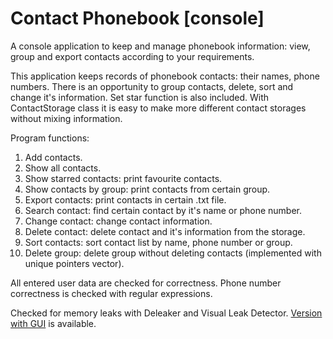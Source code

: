 # Contact Phonebook [console]
A console application to keep and manage phonebook information: view, group and export contacts according to your requirements.

This application keeps records of phonebook contacts: their names, phone numbers. There is an opportunity to group contacts, delete, sort and change it's information. Set star function is also included. With ContactStorage class it is easy to make more different contact storages without mixing information.

Program functions:

1. Add contacts.
2. Show all contacts.
3. Show starred contacts: print favourite contacts.
4. Show contacts by group: print contacts from certain group.
5. Export contacts: print contacts in certain .txt file.
6. Search contact: find certain contact by it's name or phone number.
7. Change contact: change contact information.
8. Delete contact: delete contact and it's information from the storage.
9. Sort contacts: sort contact list by name, phone number or group.
10. Delete group: delete group without deleting contacts (implemented with unique pointers vector).

All entered user data are checked for correctness. Phone number correctness is checked with regular expressions.

Checked for memory leaks with Deleaker and Visual Leak Detector. [Version with GUI](https://github.com/AndreZQuix/Phonebook-Manager) is available. 



